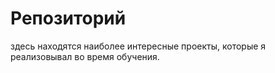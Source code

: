 # Репозиторий 

здесь находятся наиболее интересные проекты, которые я реализовывал во время обучения.